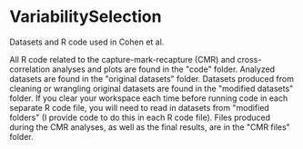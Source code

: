 # VariabilitySelection
Datasets and R code used in Cohen et al.

All R code related to the capture-mark-recapture (CMR) and cross-correlation analyses and plots are found in the "code" folder. Analyzed datasets are found in the "original datasets" folder. Datasets produced from cleaning or wrangling original datasets are found in the "modified datasets" folder. If you clear your workspace each time before running code in each separate R code file, you will need to read in datasets from "modified folders" (I provide code to do this in each R code file). Files produced during the CMR analyses, as well as the final results, are in the "CMR files" folder. 
